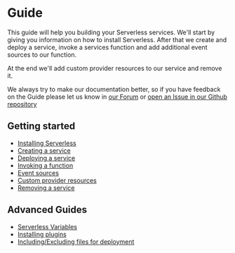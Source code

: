 <!--
title: Serverless Framework Getting Started Guide
menuText: Getting Started
layout: Doc
-->

# Guide

This guide will help you building your Serverless services. We'll start by giving you information on how to install Serverless. After that we create and deploy a service, invoke a services function and add additional event sources to our function.

At the end we'll add custom provider resources to our service and remove it.

We always try to make our documentation better, so if you have feedback on the Guide please let us know in [our Forum](http://forum.serverless.com) or [open an Issue in our Github repository](https://github.com/serverless/serverless/issues/new)

## Getting started

- [Installing Serverless](01-installing-serverless.md)
- [Creating a service](02-creating-services.md)
- [Deploying a service](03-deploying-services.md)
- [Invoking a function](04-invoking-functions.md)
- [Event sources](05-event-sources.md)
- [Custom provider resources](06-custom-provider-resources.md)
- [Removing a service](07-removing-services.md)

## Advanced Guides
- [Serverless Variables](08-serverless-variables.md)
- [Installing plugins](09-installing-plugins.md)
- [Including/Excluding files for deployment](./10-packaging.md)
